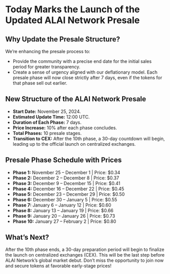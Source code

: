 
# Today Marks the Launch of the Updated ALAI Network Presale

## Why Update the Presale Structure?
We’re enhancing the presale process to:
- Provide the community with a precise end date for the initial sales period for greater transparency.
- Create a sense of urgency aligned with our deflationary model. Each presale phase will now close strictly after 7 days, even if the tokens for that phase sell out earlier.

## New Structure of the ALAI Network Presale
- **Start Date:** November 25, 2024.
- **Estimated Update Time:** 12:00 UTC.
- **Duration of Each Phase:** 7 days.
- **Price Increase:** 10% after each phase concludes.
- **Total Phases:** 10 presale stages.
- **Transition to CEX:** After the 10th phase, a 30-day countdown will begin, leading up to the official launch on centralized exchanges.

## Presale Phase Schedule with Prices
- **Phase 1:** November 25 – December 1 | Price: $0.34
- **Phase 2:** December 2 – December 8 | Price: $0.37
- **Phase 3:** December 9 – December 15 | Price: $0.41
- **Phase 4:** December 16 – December 22 | Price: $0.45
- **Phase 5:** December 23 – December 29 | Price: $0.50
- **Phase 6:** December 30 – January 5 | Price: $0.55
- **Phase 7:** January 6 – January 12 | Price: $0.60
- **Phase 8:** January 13 – January 19 | Price: $0.66
- **Phase 9:** January 20 – January 26 | Price: $0.73
- **Phase 10:** January 27 – February 2 | Price: $0.80

## What’s Next?
After the 10th phase ends, a 30-day preparation period will begin to finalize the launch on centralized exchanges (CEX). This will be the last step before ALAI Network’s global market debut.
Don’t miss the opportunity to join now and secure tokens at favorable early-stage prices!
